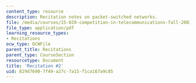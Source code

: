 ```yaml
---
content_type: resource
description: Recitation notes on packet-switched networks.
file: /media/courses/15-020-competition-in-telecommunications-fall-2003/829d76907f49a27c7a15f1ca167a9c85_rec2.pdf
file_type: application/pdf
learning_resource_types:
- Recitations
ocw_type: OCWFile
parent_title: Recitations
parent_type: CourseSection
resourcetype: Document
title: 'Recitation #2'
uid: 829d7690-7f49-a27c-7a15-f1ca167a9c85
---
```

